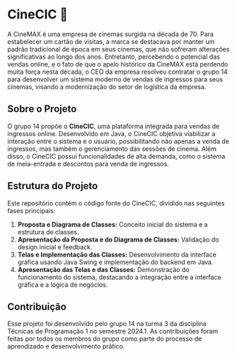 # CineCIC 🍿
A CineMAX é uma empresa de cinemas surgida na década de 70. Para estabelecer um cartão de visitas, a marca se destacava por manter um padrão tradicional de época em seus cinemas, que não sofreram alterações significativas ao longo dos anos. Entretanto, percebendo o potencial das vendas online, e o fato de que o apelo histórico da CineMAX está perdendo muita força nesta década, o CEO da empresa resolveu contratar o grupo 14 para desenvolver um sistema moderno de vendas de ingressos para seus cinemas, visando a modernização do setor de logística da empresa.

## Sobre o Projeto

O grupo 14 propõe o **CineCIC**, uma plataforma integrada para vendas de ingressos online. Desenvolvido em Java, o CineCIC objetiva viabilizar a interação entre o sistema e o usuário, possibilitando não apenas a venda de ingressos, mas também o gerenciamento das sessões de cinema. Além disso, o CineCIC possui funcionalidades de alta demanda, como o sistema de meia-entrada e descontos para venda de ingressos.

## Estrutura do Projeto

Este repositório contém o código fonte do CineCIC, dividido nas seguintes fases principais:

1. **Proposta e Diagrama de Classes:** Conceito inicial do sistema e a estrutura de classes.
2. **Apresentação da Proposta e do Diagrama de Classes:** Validação do design inicial e feedback.
3. **Telas e Implementação das Classes:** Desenvolvimento da interface gráfica usando Java Swing e implementação do backend em Java.
4. **Apresentação das Telas e das Classes:** Demonstração do funcionamento do sistema, destacando a integração entre a interface gráfica e a lógica de negócios.

## Contribuição

Esse projeto foi desenvolvido pelo grupo 14 na turma 3 da disciplina Técnicas de Programação 1 no semestre 2024.1. As contribuições foram feitas por todos os membros do grupo como parte do processo de aprendizado e desenvolvimento prático.


